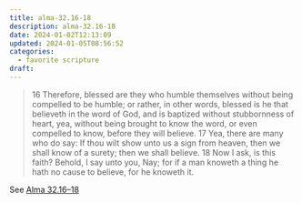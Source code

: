```yaml
---
title: alma-32.16-18
description: alma-32.16-18
date: 2024-01-02T12:13:09
updated: 2024-01-05T08:56:52
categories:
  - favorite scripture
draft:
---
```


>  16 Therefore, blessed are they who humble themselves without being compelled to be humble; or rather, in other words, blessed is he that believeth in the word of God, and is baptized without stubbornness of heart, yea, without being brought to know the word, or even compelled to know, before they will believe.  17 Yea, there are many who do say: If thou wilt show unto us a sign from heaven, then we shall know of a surety; then we shall believe.  18 Now I ask, is this faith? Behold, I say unto you, Nay; for if a man knoweth a thing he hath no cause to believe, for he knoweth it.

See [Alma 32.16–18](https://www.churchofjesuschrist.org/study/scriptures/bofm/alma/32?id=p16-p18&lang=eng#p16)
